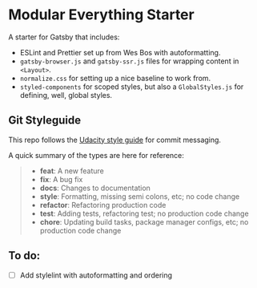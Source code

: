 # Modular Everything Starter

A starter for Gatsby that includes:

- ESLint and Prettier set up from Wes Bos with autoformatting.
- `gatsby-browser.js` and `gatsby-ssr.js` files for wrapping content in `<Layout>`.
- `normalize.css` for setting up a nice baseline to work from.
- `styled-components` for scoped styles, but also a `GlobalStyles.js` for defining, well, global styles.

## Git Styleguide

This repo follows the [Udacity style guide](http://udacity.github.io/git-styleguide/) for commit messaging.

A quick summary of the types are here for reference:

> - **feat**: A new feature
> - **fix**: A bug fix
> - **docs**: Changes to documentation
> - **style**: Formatting, missing semi colons, etc; no code change
> - **refactor**: Refactoring production code
> - **test**: Adding tests, refactoring test; no production code change
> - **chore**: Updating build tasks, package manager configs, etc; no production code change

## To do:

- [ ] Add stylelint with autoformatting and ordering